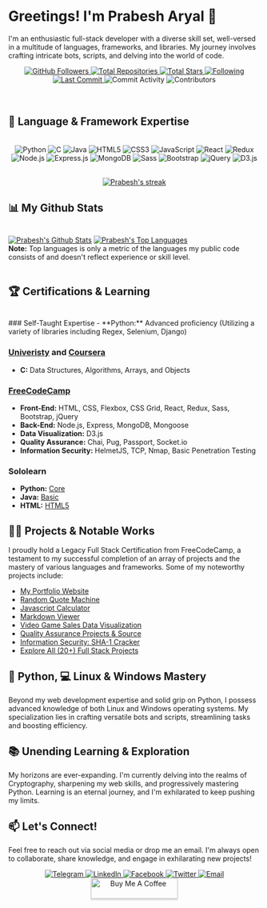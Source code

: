 ﻿# Greetings! I'm Prabesh Aryal 👋

I'm an enthusiastic full-stack developer with a diverse skill set, well-versed in a multitude of languages, frameworks, and libraries. My journey involves crafting intricate bots, scripts, and delving into the world of code.

<div align="center">
    <a href="https://github.com/prabesharyal">
        <img src="https://img.shields.io/github/followers/prabesharyal?label=Followers&style=social" alt="GitHub Followers">
    </a>
    <!-- <img src="https://img.shields.io/github/profile-views/prabesharyal?style=social" alt="Profile Views"> -->
    <a href="https://github.com/prabesharyal?tab=repositories">
        <img src="https://img.shields.io/badge/Total%20Repositories-%E2%9C%93-green" alt="Total Repositories">
    </a>
    <a href="https://github.com/prabesharyal?tab=stars">
        <img src="https://img.shields.io/badge/Total%20Stars-%E2%98%85-yellow" alt="Total Stars">
    </a>
    <a href="https://github.com/prabesharyal?tab=following">
        <img src="https://img.shields.io/badge/Following-%E2%9C%93-blue" alt="Following">
    </a>
    <a href="https://github.com/prabesharyal">
        <img src="https://img.shields.io/github/last-commit/prabesharyal/prabesharyal?style=flat-square" alt="Last Commit">
    </a>
    <img src="https://img.shields.io/github/commit-activity/m/prabesharyal/prabesharyal" alt="Commit Activity">
    <img src="https://img.shields.io/github/contributors/prabesharyal/prabesharyal" alt="Contributors">
    <br><br>
</div>

<br>

## 🚀 Language & Framework Expertise

<br/>
<div align="center">
    <img src="https://img.shields.io/badge/Python-Advanced-informational?style=flat&logo=python&logoColor=white&color=3776AB" alt="Python">
    <img src="https://img.shields.io/badge/C-Proficient-informational?style=flat&logo=c&logoColor=white&color=A8B9CC" alt="C">
    <img src="https://img.shields.io/badge/Java-Beginner-informational?style=flat&logo=java&logoColor=white&color=007396" alt="Java">
    <img src="https://img.shields.io/badge/HTML5-Advanced-informational?style=flat&logo=html5&logoColor=white&color=E34F26" alt="HTML5">
    <img src="https://img.shields.io/badge/CSS3-Advanced-informational?style=flat&logo=css3&logoColor=white&color=1572B6" alt="CSS3">
    <img src="https://img.shields.io/badge/JavaScript-Intermediate-informational?style=flat&logo=javascript&logoColor=white&color=F7DF1E" alt="JavaScript">
    <img src="https://img.shields.io/badge/React-Intermediate-informational?style=flat&logo=react&logoColor=white&color=61DAFB" alt="React">
    <img src="https://img.shields.io/badge/Redux-Intermediate-informational?style=flat&logo=redux&logoColor=white&color=764ABC" alt="Redux">
    <img src="https://img.shields.io/badge/Node.js-Intermediate-informational?style=flat&logo=node.js&logoColor=white&color=339933" alt="Node.js">
    <img src="https://img.shields.io/badge/Express.js-Intermediate-informational?style=flat&logo=express&logoColor=white&color=000000" alt="Express.js">
    <img src="https://img.shields.io/badge/MongoDB-Intermediate-informational?style=flat&logo=mongodb&logoColor=white&color=47A248" alt="MongoDB">
    <img src="https://img.shields.io/badge/Sass-Intermediate-informational?style=flat&logo=sass&logoColor=white&color=CC6699" alt="Sass">
    <img src="https://img.shields.io/badge/Bootstrap-Intermediate-informational?style=flat&logo=bootstrap&logoColor=white&color=563D7C" alt="Bootstrap">
    <img src="https://img.shields.io/badge/jQuery-Intermediate-informational?style=flat&logo=jquery&logoColor=white&color=0769AD" alt="jQuery">
    <img src="https://img.shields.io/badge/D3.js-Intermediate-informational?style=flat&logo=d3.js&logoColor=white&color=F9A03C" alt="D3.js">
</div>

<br/>
<p align="center">
    <a href="https://github-readme-streak-stats.herokuapp.com/?user=prabesharyal&theme=black-ice&hide_border=true&stroke=0000&background=060A0CD0">
        <img title="🔥 Get streak stats for your profile" alt="Prabesh's streak" src="https://github-readme-streak-stats.herokuapp.com/?user=prabesharyal&theme=black-ice&hide_border=true&stroke=0000&background=060A0CD0"/>
    </a>
</p>

## 📊 My Github Stats

  <br/>
    <a href="https://github-readme-stats.vercel.app/api?username=prabesharyal&show_icons=true&count_private=true&theme=react&hide_border=true&bg_color=0D1117"><img alt="Prabesh's Github Stats" src="https://github-readme-stats.vercel.app/api?username=prabesharyal&show_icons=true&count_private=true&theme=react&hide_border=true&bg_color=0D1117" /></a>
  <a href="https://github-readme-stats.vercel.app/api/top-langs/?username=prabesharyal&langs_count=8&count_private=true&layout=compact&theme=react&hide_border=true&bg_color=0D1117"><img alt="Prabesh's Top Languages" src="https://github-readme-stats.vercel.app/api/top-langs/?username=prabesharyal&langs_count=8&count_private=true&layout=compact&theme=react&hide_border=true&bg_color=0D1117" /></a>
  <br/>
  <b>Note:</b> Top languages is only a metric of the languages my public code consists of and doesn't reflect experience or skill level.


<br/>
<br/>

## 🏆 Certifications & Learning

<br/>
### Self-Taught Expertise
- **Python:** Advanced proficiency (Utilizing a variety of libraries including Regex, Selenium, Django)

### [Univeristy](https://beu.edu.az/en) and [Coursera]([https://coursera.org/share/ada58a8c20bba36e1a3ede0ab3b29acf](https://www.coursera.org/account/accomplishments/certificate/2LE688QRASLH))
- **C:** Data Structures, Algorithms, Arrays, and Objects

### [FreeCodeCamp](https://www.freecodecamp.org/prabesharyal)
- **Front-End:** HTML, CSS, Flexbox, CSS Grid, React, Redux, Sass, Bootstrap, jQuery
- **Back-End:** Node.js, Express, MongoDB, Mongoose
- **Data Visualization:** D3.js
- **Quality Assurance:** Chai, Pug, Passport, Socket.io
- **Information Security:** HelmetJS, TCP, Nmap, Basic Penetration Testing

### Sololearn
- **Python:** [Core](https://www.sololearn.com/certificates/CT-QI3CPNPE)
- **Java:** [Basic](https://www.sololearn.com/certificates/CT-VGCGTY4D)
- **HTML:** [HTML5](https://www.sololearn.com/certificates/CT-FEALLKTT)

## 👨‍💻 Projects & Notable Works

I proudly hold a Legacy Full Stack Certification from FreeCodeCamp, a testament to my successful completion of an array of projects and the mastery of various languages and frameworks. Some of my noteworthy projects include:

- [My Portfolio Website](https://prabesharyal.info.np)
- [Random Quote Machine](https://superb-centaur-f48827.netlify.app/)
- [Javascript Calculator](https://magical-unicorn-9bc553.netlify.app/)
- [Markdown Viewer](https://dashing-phoenix-4ff0d6.netlify.app/)
- [Video Game Sales Data Visualization](https://prabesharyal.github.io/Non-Competitive-Course-Projects/freecodecamp.org/Data%20Visualization/Visualize%20Data%20with%20a%20Treemap%20Diagram/index.html)
- [Quality Assurance Projects & Source](https://www.freecodecamp.org/certification/prabesharyal/quality-assurance-v7)
- [Information Security: SHA-1 Cracker](https://replit.com/@prabesharyal24/boilerplate-SHA-1-password-cracker)
- [Explore All (20+) Full Stack Projects](https://www.freecodecamp.org/prabesharyal)

## 🐍 Python, 💻 Linux & Windows Mastery

Beyond my web development expertise and solid grip on Python, I possess advanced knowledge of both Linux and Windows operating systems. My specialization lies in crafting versatile bots and scripts, streamlining tasks and boosting efficiency.

## 📚 Unending Learning & Exploration

My horizons are ever-expanding. I'm currently delving into the realms of Cryptography, sharpening my web skills, and progressively mastering Python. Learning is an eternal journey, and I'm exhilarated to keep pushing my limits.

## 📫 Let's Connect!

Feel free to reach out via social media or drop me an email. I'm always open to collaborate, share knowledge, and engage in exhilarating new projects!

<div align="center">
    <a href="https://t.me/PrabeshAryalNP">
        <img src="https://img.shields.io/badge/-Telegram-2CA5E0?style=for-the-badge&logo=telegram&logoColor=white" alt="Telegram">
    </a>
    <a href="https://www.linkedin.com/in/prabesharyalnp">
        <img src="https://img.shields.io/badge/-LinkedIn-0077B5?style=for-the-badge&logo=linkedin&logoColor=white" alt="LinkedIn">
    </a>
    <a href="https://facebook.com/prabesharyalnp">
        <img src="https://img.shields.io/badge/-Facebook-1877F2?style=for-the-badge&logo=facebook&logoColor=white" alt="Facebook">
    </a>
    <a href="https://twitter.com/prabesharyalnp">
        <img src="https://img.shields.io/badge/-Twitter-1DA1F2?style=for-the-badge&logo=twitter&logoColor=white" alt="Twitter">
    </a>
    <a href="mailto:contact@prabesharyal.info.np">
        <img src="https://img.shields.io/badge/-Email-D14836?style=for-the-badge&logo=email&logoColor=white" alt="Email">
    </a>
</div>
<div align="center"><a href="https://www.buymeacoffee.com/prabesharyal" target="_blank"><img src="https://www.buymeacoffee.com/assets/img/custom_images/orange_img.png" alt="Buy Me A Coffee" style="height: 41px !important;width: 174px !important;box-shadow: 0px 3px 2px 0px rgba(190, 190, 190, 0.5) !important;-webkit-box-shadow: 0px 3px 2px 0px rgba(190, 190, 190, 0.5) !important;" ></a>
</div>